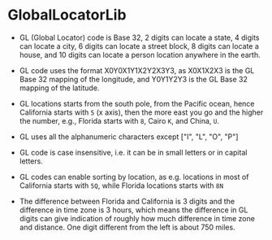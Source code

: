 # GlobalLocatorLib

- GL (Global Locator) code is Base 32, 2 digits can locate a state, 4 digits can locate a city, 6 digits can locate a street block, 8 digits can locate a house, and 10 digits can locate a person location anywhere in the earth.

- GL code uses the format X0Y0X1Y1X2Y2X3Y3, as X0X1X2X3 is the GL Base 32 mapping of the longitude, and Y0Y1Y2Y3 is the GL Base 32 mapping of the latitude.

- GL locations starts from the south pole, from the Pacific ocean, hence California starts with `5` (x axis), then the more east you go and the higher the number, e.g., Florida starts with `8`, Cairo `K`, and China, `U`.

- GL uses all the alphanumeric characters except ["I", "L", "O", "P"]

- GL code is case insensitive, i.e. it can be in small letters or in capital letters.

- GL codes can enable sorting by location, as e.g. locations in most of California starts with `5Q`, while Florida locations starts with `8N`

- The difference between Florida and California is 3 digits and the difference in time zone is 3 hours, which means the difference in GL digits can give indication of roughly how much difference in time zone and distance. One digit different from the left is about 750 miles.
